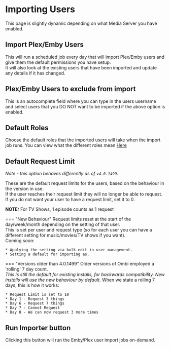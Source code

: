 # Importing Users

This page is slightly dynamic depending on what Media Server you have enabled.

## Import Plex/Emby Users

This will run a scheduled job every day that will import Plex/Emby users and give them the default permissions you have setup.  
It will also look at the existing users that have been imported and update any details if it has changed.

## Plex/Emby Users to exclude from import

This is an autocomplete field where you can type in the users username and select users that you DO NOT want to be imported if the above option is enabled.

## Default Roles

Choose the default roles that the imported users will take when the import job runs.
You can view what the different roles mean [Here](../info/user-roles.md)

## Default Request Limit

_Note - this option behaves differently as of `v4.0.1499`._  

These are the default request limits for the users, based on the behaviour in the version in use.  
If the user reaches their request limit they will no longer be able to request. If you do not want your user to have a request limit, set it to 0.

**NOTE:** For TV Shows, 1 episode counts as 1 request

=== "New Behaviour"
    Request limits reset at the start of the day/week/month depending on the setting of that user.  
    This is set per user and request type (so for each user you can have a different setting for music/movies/TV shows if you want).  
    Coming soon:

    * Applying the setting via bulk edit in user management.
    * Setting a default for importing as.

=== "Versions older than 4.0.1499"
    Older versions of Ombi employed a 'rolling' 7 day count.  
    _This is still the default for existing installs, for backwards compatibility. New installs will use the new behaviour by default._
    When we state a rolling 7 days, this is how it works:

    * Request Limit is set to 10
    * Day 1 - Request 3 things
    * Day 6 - Request 7 things
    * Day 7 - Cannot Request
    * Day 8 - We can now request 3 more times

## Run Importer button

Clicking this button will run the Emby/Plex user import jobs on-demand.
